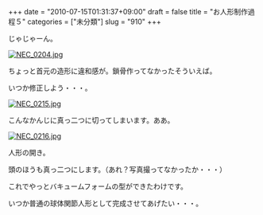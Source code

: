 +++
date = "2010-07-15T01:31:37+09:00"
draft = false
title = "お人形制作過程５"
categories = ["未分類"]
slug = "910"
+++

じゃじゃーん。

<a href="/images/robogirl/fig/NEC_0204.jpg"><img src="/images/robogirl/fig/NEC_0204s.jpg" alt="NEC_0204.jpg" border="0"   /></a>

ちょっと首元の造形に違和感が。鎖骨作ってなかったそういえば。

いつか修正しよう・・・。

<a href="/images/robogirl/fig/NEC_0215.jpg"><img src="/images/robogirl/fig/NEC_0215s.jpg" alt="NEC_0215.jpg" border="0"   /></a>

こんなかんじに真っ二つに切ってしまいます。ああ。

<a href="/images/robogirl/fig/NEC_0216.jpg"><img src="/images/robogirl/fig/NEC_0216s.jpg" alt="NEC_0216.jpg" border="0"   /></a>

人形の開き。

頭のほうも真っ二つにします。（あれ？写真撮ってなかったか・・・）

これでやっとバキュームフォームの型ができたわけです。

いつか普通の球体関節人形として完成させてあげたい・・・。

